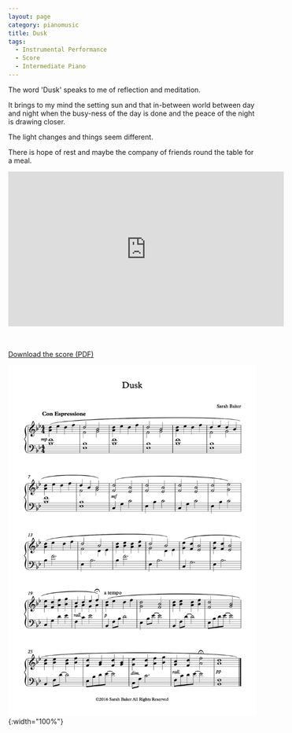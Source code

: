 ```yaml
---
layout: page
category: pianomusic
title: Dusk
tags:
  - Instrumental Performance
  - Score
  - Intermediate Piano
---
```

The word 'Dusk' speaks to me of reflection and meditation. 

It brings to my mind the setting sun and that in-between world between day and night when the busy-ness of the day is done and the peace of the night is drawing closer.

The light changes and things seem different.

There is hope of rest and maybe the company of friends round the table for a meal.

<iframe width="560" height="315" src="https://www.youtube.com/embed/NXnJqxfdMgQ" frameborder="0" allowfullscreen></iframe>



&nbsp;

[Download the score (PDF)](/public/files/dusk.pdf)

![Dusk score example](/public/images/scores/dusk.jpg){:width="100%"}
